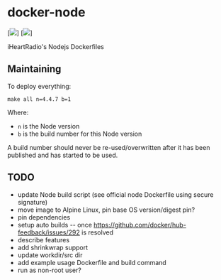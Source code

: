 # docker-node

[![](https://images.microbadger.com/badges/version/iheartradio/node.svg)]
[![](https://images.microbadger.com/badges/image/iheartradio/node.svg)]

iHeartRadio's Nodejs Dockerfiles

## Maintaining

To deploy everything:

```
make all n=4.4.7 b=1
```

Where:

* `n` is the Node version
* `b` is the build number for this Node version

A build number should never be re-used/overwritten after it has been published and has started to be used.

## TODO

- update Node build script (see official node Dockerfile using secure signature)
- move image to Alpine Linux, pin base OS version/digest pin?
- pin dependencies
- setup auto builds -- once https://github.com/docker/hub-feedback/issues/292 is resolved
- describe features
- add shrinkwrap support
- update workdir/src dir
- add example usage Dockerfile and build command
- run as non-root user?
